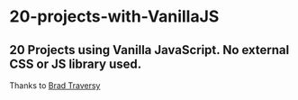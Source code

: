# 20-projects-with-VanillaJS
## 20 Projects using Vanilla JavaScript. No external CSS or JS library used. 
Thanks to <a href="https://github.com/bradtraversy">Brad Traversy<a/> 
